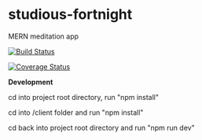 # studious-fortnight
MERN meditation app

[![Build Status](https://travis-ci.org/HuangStanley050/studious-fortnight.svg?branch=master)](https://travis-ci.org/HuangStanley050/studious-fortnight)

[![Coverage Status](https://coveralls.io/repos/github/HuangStanley050/studious-fortnight/badge.svg?branch=master)](https://coveralls.io/github/HuangStanley050/studious-fortnight?branch=master)

**Development**

cd into project root directory, run "npm install"

cd into /client folder and run "npm install"

cd back into project root directory and run "npm run dev"
